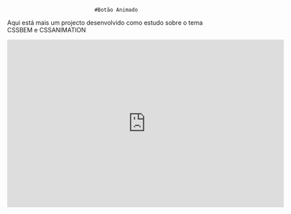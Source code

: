 <div align="center">

	#Botão Animado

</div>

Aqui está mais um projecto desenvolvido como estudo sobre o tema CSSBEM e CSSANIMATION

<p><div class = " embed-responsive embed-responsive-16by9 "> <iframe class ="embed-responsive-item" id="youtubeplayer" type="text/html" width= "640" height= "390" src ="https://www.youtube.com/watch?v=LolGz_V-H-s" frameborder ="0"/></div></p>
